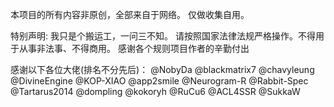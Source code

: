 本项目的所有内容非原创，全部来自于网络。
仅做收集自用。

特别声明:
我只是个搬运工，一问三不知。
请按照国家法律法规严格操作。不得用于从事非法事、不得商用。
感谢各个规则项目作者的辛勤付出


感谢以下各位大佬(排名不分先后)：
@NobyDa
@blackmatrix7
@chavyleung
@DivineEngine
@KOP-XIAO
@app2smile
@Neurogram-R
@Rabbit-Spec
@Tartarus2014
@dompling
@kokoryh
@RuCu6
@ACL4SSR
@SukkaW
